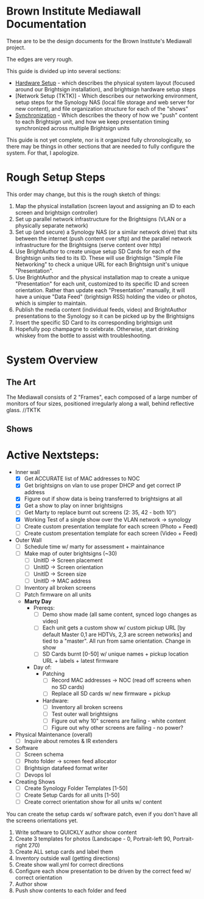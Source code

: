 Brown Institute Mediawall Documentation
========================================
These are to be the design documents for the Brown Institute's Mediawall project.

The edges are very rough.

This guide is divided up into several sections:
* [Hardware Setup](hardware-setup.md) - which describes the physical system layout (focused around our Brightsign installation), and brightsign hardware setup steps
* [Network Setup (TKTK)] - Which describes our networking environment, setup steps for the Synology NAS (local file storage and web server for new content), and file organization structure for each of the "shows"
* [Synchronization](synchronization.md) - Which describes the theory of how we "push" content to each Brightsign unit, and how we keep presentation timing synchronized across multiple Brightsign units

This guide is not yet complete, nor is it organized fully chronologically, so there may be things in other sections that are needed to fully configure the system. For that, I apologize.


# Rough Setup Steps
This order may change, but this is the rough sketch of things:

1. Map the physical installation (screen layout and assigning an ID to each screen and brightsign controller)
2. Set up parallel network infrastructure for the Brightsigns (VLAN or a physically separate network)
3. Set up (and secure) a Synology NAS (or a similar network drive) that sits between the internet (push content over sftp) and the parallel network infrastructure for the Brightsigns (serve content over http)
4. Use BrightAuthor to create unique setup SD Cards for each of the Brightsign units tied to its ID. These will use Brightsign "Simple File Networking" to check a unique URL for each Brightsign unit's unique "Presentation".
5. Use BrightAuthor and the physical installation map to create a unique "Presentation" for each unit, customized to its specific ID and screen orientation. Rather than update each "Presentation" manually, it will have a unique "Data Feed" (brightsign RSS) holding the video or photos, which is simpler to maintain.
6. Publish the media content (individual feeds, video) and BrightAuthor presentations to the Synology so it can be picked up by the Brightsigns
7. Insert the specific SD Card to its corresponding brightsign unit
8. Hopefully pop champagne to celebrate. Otherwise, start drinking whiskey from the bottle to assist with troubleshooting.

# System Overview
## The Art
The Mediawall consists of 2 "Frames", each composed of a large number of monitors of four sizes, positioned irregularly along a wall, behind reflective glass. //TKTK

## Shows

# Active Nextsteps:
* Inner wall
  * [x] Get ACCURATE list of MAC addresses to NOC
  * [x] Get brightsigns on vlan to use proper DHCP and get correct IP address
  * [x] Figure out if show data is being transferred to brightsigns at all
  * [x] Get a show to play on inner brightsigns
  * [ ] Get Marty to replace burnt out screens (2: 35, 42 - both 10")
  * [x] Working Test of a single show over the VLAN network -> synology
  * [ ] Create custom presentation template for each screen (Photo + Feed)
  * [ ] Create custom presentation template for each screen (Video + Feed)
* Outer Wall
  * [ ] Schedule time w/ marty for assessment + maintainance
  * [ ] Make map of outer brightsigns (~30)
    * [ ] UnitID -> Screen placement
    * [ ] UnitID -> Screen orientation
    * [ ] UnitID -> Screen size
    * [ ] UnitID -> MAC address
  * [ ] Inventory all broken screens
  * [ ] Patch firmware on all units
  * **Marty Day**
    * Prereqs:
      * [ ] Demo show made (all same content, synced logo changes as video)
      * [ ] Each unit gets a custom show w/ custom pickup URL [by default Master 0,1 are HDTVs, 2,3 are screen networks] and tied to a "master". All run from same orientation. Change in show
      * [ ] SD Cards burnt [0-50] w/ unique names + pickup location URL + labels + latest firmware
    * Day of:
      * Patching
        * [ ] Record MAC addresses -> NOC (read off screens when no SD cards)
        * [ ] Replace all SD cards w/ new firmware + pickup
      * Hardware:
        * [ ] Inventory all broken screens
        * [ ] Test outer wall brightsigns
        * [ ] Figure out why 10" screens are failing - white content
        * [ ] Figure out why other screens are failing - no power?
    
* Physical Maintenance (overall)
  * [ ] Inquire about remotes & IR extenders
* Software
  * [ ] Screen schema
  * [ ] Photo folder -> screen feed allocator
  * [ ] Brightsign datafeed format writer
  * [ ] Devops lol
* Creating Shows
  * [ ] Create Synology Folder Templates [1-50]
  * [ ] Create Setup Cards for all units [1-50]
  * [ ] Create correct orientation show for all units w/ content

You can create the setup cards w/ software patch, even if you don't have all the screens orientations yet.
  1. Write software to QUICKLY author show content
  2. Create 3 templates for photos (Landscape - 0, Portrait-left 90, Portrait-right 270)
  3. Create ALL setup cards and label them
  4. Inventory outside wall (getting directions)
  5. Create show wall.yml for correct directions
  6. Configure each show presentation to be driven by the correct feed w/ correct orientation
  7. Author show
  8. Push show contents to each folder and feed
